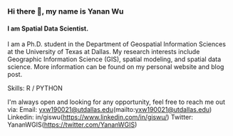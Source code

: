 ### Hi there 👋, my name is Yanan Wu
#### I am Spatial Data Scientist. 
I am a Ph.D. student in the Department of Geospatial Information Sciences at the University of Texas at Dallas. My research interests include Geographic Information Science (GIS), spatial modeling, and spatial data science. More information can be found on my personal website and blog post.

Skills: R / PYTHON

I'm always open and looking for any opportunity, feel free to reach me out via:
Email: yxw190021@utdallas.edu(mailto:yxw190021@utdallas.edu) 
Linkedin: in/giswu(https://www.linkedin.com/in/giswu/)
Twitter: YananWGIS(https://twitter.com/YananWGIS)








